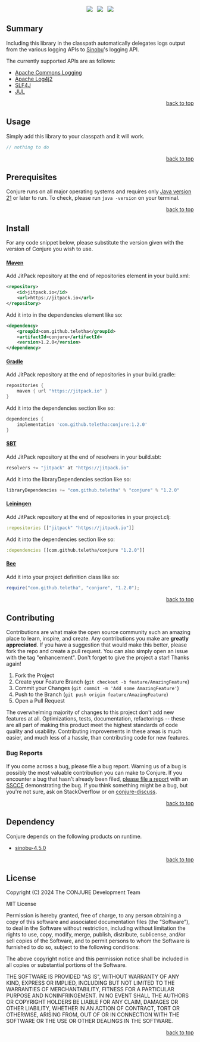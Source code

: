 <p align="center">
    <a href="https://docs.oracle.com/en/java/javase/21/"><img src="https://img.shields.io/badge/Java-Release%2021-green"/></a>
    <span>&nbsp;</span>
    <a href="https://jitpack.io/#Teletha/conjure"><img src="https://img.shields.io/jitpack/v/github/Teletha/conjure?label=Repository&color=green"></a>
    <span>&nbsp;</span>
    <a href="https://Teletha.github.io/conjure"><img src="https://img.shields.io/website.svg?down_color=red&down_message=CLOSE&label=Official%20Site&up_color=green&up_message=OPEN&url=https%3A%2F%2FTeletha.github.io%2Fconjure"></a>
</p>

## Summary
Including this library in the classpath automatically delegates logs output from the various logging APIs to [Sinobu](https://github.com/teletha/sinobu)'s logging API.

The currently supported APIs are as follows:
* [Apache Commons Logging](https://commons.apache.org/proper/commons-logging/)
* [Apache Log4j2](https://logging.apache.org/log4j/2.x/)
* [SLF4J](https://www.slf4j.org/)
* [JUL](https://docs.oracle.com/en/java/javase/19/docs/api/java.logging/java/util/logging/package-summary.html)
<p align="right"><a href="#top">back to top</a></p>


## Usage
Simply add this library to your classpath and it will work.
```java
// nothing to do
```

<p align="right"><a href="#top">back to top</a></p>




## Prerequisites
Conjure runs on all major operating systems and requires only [Java version 21](https://docs.oracle.com/en/java/javase/21/) or later to run.
To check, please run `java -version` on your terminal.
<p align="right"><a href="#top">back to top</a></p>

## Install
For any code snippet below, please substitute the version given with the version of Conjure you wish to use.
#### [Maven](https://maven.apache.org/)
Add JitPack repository at the end of repositories element in your build.xml:
```xml
<repository>
    <id>jitpack.io</id>
    <url>https://jitpack.io</url>
</repository>
```
Add it into in the dependencies element like so:
```xml
<dependency>
    <groupId>com.github.teletha</groupId>
    <artifactId>conjure</artifactId>
    <version>1.2.0</version>
</dependency>
```
#### [Gradle](https://gradle.org/)
Add JitPack repository at the end of repositories in your build.gradle:
```gradle
repositories {
    maven { url "https://jitpack.io" }
}
```
Add it into the dependencies section like so:
```gradle
dependencies {
    implementation 'com.github.teletha:conjure:1.2.0'
}
```
#### [SBT](https://www.scala-sbt.org/)
Add JitPack repository at the end of resolvers in your build.sbt:
```scala
resolvers += "jitpack" at "https://jitpack.io"
```
Add it into the libraryDependencies section like so:
```scala
libraryDependencies += "com.github.teletha" % "conjure" % "1.2.0"
```
#### [Leiningen](https://leiningen.org/)
Add JitPack repository at the end of repositories in your project.clj:
```clj
:repositories [["jitpack" "https://jitpack.io"]]
```
Add it into the dependencies section like so:
```clj
:dependencies [[com.github.teletha/conjure "1.2.0"]]
```
#### [Bee](https://teletha.github.io/bee)
Add it into your project definition class like so:
```java
require("com.github.teletha", "conjure", "1.2.0");
```
<p align="right"><a href="#top">back to top</a></p>


## Contributing
Contributions are what make the open source community such an amazing place to learn, inspire, and create. Any contributions you make are **greatly appreciated**.
If you have a suggestion that would make this better, please fork the repo and create a pull request. You can also simply open an issue with the tag "enhancement".
Don't forget to give the project a star! Thanks again!

1. Fork the Project
2. Create your Feature Branch (`git checkout -b feature/AmazingFeature`)
3. Commit your Changes (`git commit -m 'Add some AmazingFeature'`)
4. Push to the Branch (`git push origin feature/AmazingFeature`)
5. Open a Pull Request

The overwhelming majority of changes to this project don't add new features at all. Optimizations, tests, documentation, refactorings -- these are all part of making this product meet the highest standards of code quality and usability.
Contributing improvements in these areas is much easier, and much less of a hassle, than contributing code for new features.

### Bug Reports
If you come across a bug, please file a bug report. Warning us of a bug is possibly the most valuable contribution you can make to Conjure.
If you encounter a bug that hasn't already been filed, [please file a report](https://github.com/Teletha/conjure/issues/new) with an [SSCCE](http://sscce.org/) demonstrating the bug.
If you think something might be a bug, but you're not sure, ask on StackOverflow or on [conjure-discuss](https://github.com/Teletha/conjure/discussions).
<p align="right"><a href="#top">back to top</a></p>


## Dependency
Conjure depends on the following products on runtime.
* [sinobu-4.5.0](https://mvnrepository.com/artifact/com.github.teletha/sinobu/4.5.0)
<p align="right"><a href="#top">back to top</a></p>


## License
Copyright (C) 2024 The CONJURE Development Team

MIT License

Permission is hereby granted, free of charge, to any person obtaining a copy
of this software and associated documentation files (the "Software"), to deal
in the Software without restriction, including without limitation the rights
to use, copy, modify, merge, publish, distribute, sublicense, and/or sell
copies of the Software, and to permit persons to whom the Software is
furnished to do so, subject to the following conditions:

The above copyright notice and this permission notice shall be included in all
copies or substantial portions of the Software.

THE SOFTWARE IS PROVIDED "AS IS", WITHOUT WARRANTY OF ANY KIND, EXPRESS OR
IMPLIED, INCLUDING BUT NOT LIMITED TO THE WARRANTIES OF MERCHANTABILITY,
FITNESS FOR A PARTICULAR PURPOSE AND NONINFRINGEMENT. IN NO EVENT SHALL THE
AUTHORS OR COPYRIGHT HOLDERS BE LIABLE FOR ANY CLAIM, DAMAGES OR OTHER
LIABILITY, WHETHER IN AN ACTION OF CONTRACT, TORT OR OTHERWISE, ARISING FROM,
OUT OF OR IN CONNECTION WITH THE SOFTWARE OR THE USE OR OTHER DEALINGS IN THE
SOFTWARE.
<p align="right"><a href="#top">back to top</a></p>